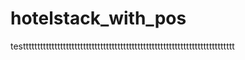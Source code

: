 # hotelstack_with_pos


testttttttttttttttttttttttttttttttttttttttttttttttttttttttttttttttttttttttttt
